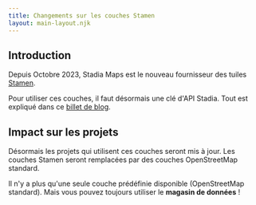 ```yaml
---
title: Changements sur les couches Stamen
layout: main-layout.njk
---
```


## Introduction

Depuis Octobre 2023, Stadia Maps est le nouveau fournisseur des tuiles [Stamen](https://maps.stamen.com/stadia-partnership/).

Pour utiliser ces couches, il faut désormais une clé d'API Stadia. Tout est expliqué dans ce [billet de blog](https://abc-map.fr/documentation/fr/blog/2023-10-13).

## Impact sur les projets

Désormais les projets qui utilisent ces couches seront mis à jour. Les couches Stamen seront remplacées par des couches
OpenStreetMap standard.

Il n'y a plus qu'une seule couche prédéfinie disponible (OpenStreetMap standard). Mais vous pouvez toujours utiliser le **magasin de données** !
